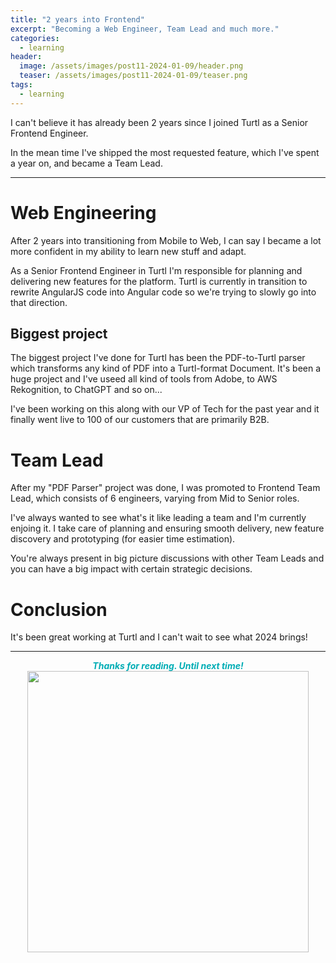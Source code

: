 ```yaml
---
title: "2 years into Frontend"
excerpt: "Becoming a Web Engineer, Team Lead and much more."
categories:
  - learning
header:
  image: /assets/images/post11-2024-01-09/header.png
  teaser: /assets/images/post11-2024-01-09/teaser.png
tags:
  - learning
---
```


I can't believe it has already been 2 years since I joined Turtl as a Senior Frontend Engineer.

In the mean time I've shipped the most requested feature, which I've spent a year on, and became a Team Lead.

---

# Web Engineering

After 2 years into transitioning from Mobile to Web, I can say I became a lot more confident in my ability to learn new stuff and adapt.

As a Senior Frontend Engineer in Turtl I'm responsible for planning and delivering new features for the platform.
Turtl is currently in transition to rewrite AngularJS code into Angular code so we're trying to slowly go into that direction.

## Biggest project

The biggest project I've done for Turtl has been the PDF-to-Turtl parser which transforms any kind of PDF into a Turtl-format Document.
It's been a huge project and I've useed all kind of tools from Adobe, to AWS Rekognition, to ChatGPT and so on...

I've been working on this along with our VP of Tech for the past year and it finally went live to 100 of our customers that are primarily B2B.

# Team Lead

After my "PDF Parser" project was done, I was promoted to Frontend Team Lead, which consists of 6 engineers, varying from Mid to Senior roles.

I've always wanted to see what's it like leading a team and I'm currently enjoing it.
I take care of planning and ensuring smooth delivery, new feature discovery and prototyping (for easier time estimation).

You're always present in big picture discussions with other Team Leads and you can have a big impact with certain strategic decisions.

# Conclusion

It's been great working at Turtl and I can't wait to see what 2024 brings!

--- 

<center style="color:#00adb5"><b><i>Thanks for reading. Until next time!</i></b></center> 
<center><img width="450px" src="https://c.tenor.com/hEV7xHdXGzgAAAAC/goodbye.gif"/></center>